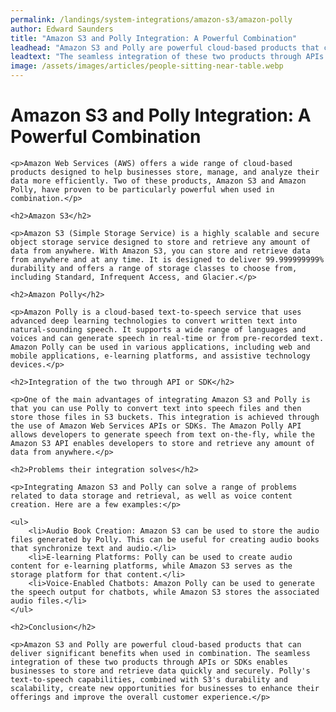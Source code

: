 ```yaml
---
permalink: /landings/system-integrations/amazon-s3/amazon-polly
author: Edward Saunders
title: "Amazon S3 and Polly Integration: A Powerful Combination"
leadhead: "Amazon S3 and Polly are powerful cloud-based products that can deliver significant benefits when used in combination"
leadtext: "The seamless integration of these two products through APIs or SDKs enables businesses to store and retrieve data quickly and securely. Polly's text-to-speech capabilities, combined with S3's durability and scalability, create new opportunities for businesses to enhance their offerings and improve the overall customer experience."
image: /assets/images/articles/people-sitting-near-table.webp
---
```

<div class="arttext">	<h1>Amazon S3 and Polly Integration: A Powerful Combination</h1>

	<p>Amazon Web Services (AWS) offers a wide range of cloud-based products designed to help businesses store, manage, and analyze their data more efficiently. Two of these products, Amazon S3 and Amazon Polly, have proven to be particularly powerful when used in combination.</p>

	<h2>Amazon S3</h2>

	<p>Amazon S3 (Simple Storage Service) is a highly scalable and secure object storage service designed to store and retrieve any amount of data from anywhere. With Amazon S3, you can store and retrieve data from anywhere and at any time. It is designed to deliver 99.999999999% durability and offers a range of storage classes to choose from, including Standard, Infrequent Access, and Glacier.</p>

	<h2>Amazon Polly</h2>

	<p>Amazon Polly is a cloud-based text-to-speech service that uses advanced deep learning technologies to convert written text into natural-sounding speech. It supports a wide range of languages and voices and can generate speech in real-time or from pre-recorded text. Amazon Polly can be used in various applications, including web and mobile applications, e-learning platforms, and assistive technology devices.</p>

	<h2>Integration of the two through API or SDK</h2>

	<p>One of the main advantages of integrating Amazon S3 and Polly is that you can use Polly to convert text into speech files and then store those files in S3 buckets. This integration is achieved through the use of Amazon Web Services APIs or SDKs. The Amazon Polly API allows developers to generate speech from text on-the-fly, while the Amazon S3 API enables developers to store and retrieve any amount of data from anywhere.</p>

	<h2>Problems their integration solves</h2>

	<p>Integrating Amazon S3 and Polly can solve a range of problems related to data storage and retrieval, as well as voice content creation. Here are a few examples:</p>

	<ul>
		<li>Audio Book Creation: Amazon S3 can be used to store the audio files generated by Polly. This can be useful for creating audio books that synchronize text and audio.</li>
		<li>E-learning Platforms: Polly can be used to create audio content for e-learning platforms, while Amazon S3 serves as the storage platform for that content.</li>
		<li>Voice-Enabled Chatbots: Amazon Polly can be used to generate the speech output for chatbots, while Amazon S3 stores the associated audio files.</li>
	</ul>

	<h2>Conclusion</h2>

	<p>Amazon S3 and Polly are powerful cloud-based products that can deliver significant benefits when used in combination. The seamless integration of these two products through APIs or SDKs enables businesses to store and retrieve data quickly and securely. Polly's text-to-speech capabilities, combined with S3's durability and scalability, create new opportunities for businesses to enhance their offerings and improve the overall customer experience.</p>

</div>